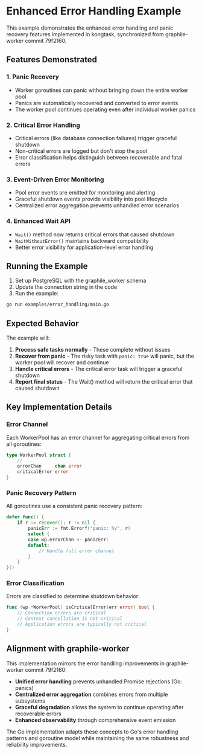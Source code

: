 # Enhanced Error Handling Example

This example demonstrates the enhanced error handling and panic recovery features implemented in kongtask, synchronized from graphile-worker commit 79f2160.

## Features Demonstrated

### 1. Panic Recovery

- Worker goroutines can panic without bringing down the entire worker pool
- Panics are automatically recovered and converted to error events
- The worker pool continues operating even after individual worker panics

### 2. Critical Error Handling

- Critical errors (like database connection failures) trigger graceful shutdown
- Non-critical errors are logged but don't stop the pool
- Error classification helps distinguish between recoverable and fatal errors

### 3. Event-Driven Error Monitoring

- Pool error events are emitted for monitoring and alerting
- Graceful shutdown events provide visibility into pool lifecycle
- Centralized error aggregation prevents unhandled error scenarios

### 4. Enhanced Wait API

- `Wait()` method now returns critical errors that caused shutdown
- `WaitWithoutError()` maintains backward compatibility
- Better error visibility for application-level error handling

## Running the Example

1. Set up PostgreSQL with the graphile_worker schema
2. Update the connection string in the code
3. Run the example:

```bash
go run examples/error_handling/main.go
```

## Expected Behavior

The example will:

1. **Process safe tasks normally** - These complete without issues
2. **Recover from panic** - The risky task with `panic: true` will panic, but the worker pool will recover and continue
3. **Handle critical errors** - The critical error task will trigger a graceful shutdown
4. **Report final status** - The Wait() method will return the critical error that caused shutdown

## Key Implementation Details

### Error Channel

Each WorkerPool has an error channel for aggregating critical errors from all goroutines:

```go
type WorkerPool struct {
    // ...
    errorChan     chan error
    criticalError error
}
```

### Panic Recovery Pattern

All goroutines use a consistent panic recovery pattern:

```go
defer func() {
    if r := recover(); r != nil {
        panicErr := fmt.Errorf("panic: %v", r)
        select {
        case wp.errorChan <- panicErr:
        default:
            // Handle full error channel
        }
    }
}()
```

### Error Classification

Errors are classified to determine shutdown behavior:

```go
func (wp *WorkerPool) isCriticalError(err error) bool {
    // Connection errors are critical
    // Context cancellation is not critical
    // Application errors are typically not critical
}
```

## Alignment with graphile-worker

This implementation mirrors the error handling improvements in graphile-worker commit 79f2160:

- **Unified error handling** prevents unhandled Promise rejections (Go: panics)
- **Centralized error aggregation** combines errors from multiple subsystems
- **Graceful degradation** allows the system to continue operating after recoverable errors
- **Enhanced observability** through comprehensive event emission

The Go implementation adapts these concepts to Go's error handling patterns and goroutine model while maintaining the same robustness and reliability improvements.
